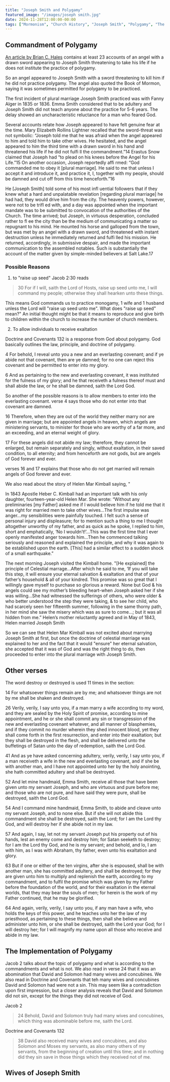 ```yaml
---
title: "Joseph Smith and Polygamy"
featured_image: "/images/joseph smith.jpg"
date: 2024-11-28T12:00:00-00:00
tags: ["Mormonism", "Church History", "Joseph Smith", "Polygamy", "The Church of Jesus Christ of Latter Day Saints"]
---
```


## Commandment of Polygamy

[An article by Brian C. Hales](https://ensignpeakfoundation.org/wp-content/uploads/2013/03/Encouraging-Joseph-Smith-to-Practice-Plural-Marriage-The-Accounts-of-the-Angel-with-a-Drawn-Sword.pdf) contains at least 23 accounts of an angel with a drawn sword appearing to Joseph Smith threatening to take his life if he does not institute the practice of polygamy. 

So an angel appeared to Joseph Smith with a sword threatening to kill him if he did not practice polygamy. The angel also quoted the Book of Mormon, saying it was sometimes permitted for polygamy to be practiced. 

The first incident of plural marriage Joseph Smith practiced was with Fanny Alger in 1835 or 1836. Emma Smith considered that to be adultery and Joseph Smith did not teach anyone about the practice for 5-6 years. The delay showed an uncharacteristic reluctance for a man who feared God.

Several accounts relate how Joseph appeared to have felt genuine fear at the time. Mary Elizabeth Rollins Lightner recalled that the sword-threat was not symbolic: “Joseph told me that he was afraid when the angel appeared to him and told him to take other wives. He hesitated, and the angel appeared to him the third time with a drawn sword in his hand and threatened his life if he did not fulfi ll the commandment.”14 Erastus Snow claimed that Joseph had “to plead on his knees before the Angel for his Life.”15 On another occasion, Joseph reportedly affi rmed: “God commanded me to obey it [plural marriage]. He said to me that unless I accept it and introduce it, and practice it, I, together with my people, should be damned and cut off from this time henceforth.”16

He [Joseph Smith] told some of his most infl uential followers that if they knew what a hard and unpalatable revelation [regarding plural marriage] he had had, they would drive him from the city. The heavenly powers, however, were not to be trifl ed with, and a day was appointed when the important mandate was to be submitted to convocation of the authorities of the Church. The time arrived; but Joseph, in virtuous desperation, concluded rather to fl ee the city than be the medium of communicating a matter so repugnant to his mind. He mounted his horse and galloped from the town, but was met by an angel with a drawn sword, and threatened with instant destruction unless he immediately returned and fulfi lled his mission. He returned, accordingly, in submissive despair, and made the important communication to the assembled notables. Such is substantially the account of the matter given by simple-minded believers at Salt Lake.17

### Possible Reasons

1. to "raise up seed"
Jacob 2:30 reads

> 30 For if I will, saith the Lord of Hosts, raise up seed unto me, I will command my people; otherwise they shall hearken unto these things.

This means God commands us to practice monogamy, 1 wife and 1 husband unless the Lord will "raise up seed unto me". What does "raise up seed" mean?" An initial thought might be that it means to reproduce and give birth to children within the church to increase the number of church members. 

2. To allow individuals to receive exaltation

Doctrine and Covenants 132 is a response from God about polygamy. God basically outlines the law, principle, and doctrine of polygamy. 

4 For behold, I reveal unto you a new and an everlasting covenant; and if ye abide not that covenant, then are ye damned; for no one can reject this covenant and be permitted to enter into my glory.


6 And as pertaining to the new and everlasting covenant, it was instituted for the fulness of my glory; and he that receiveth a fulness thereof must and shall abide the law, or he shall be damned, saith the Lord God.


So another of the possible reasons is to allow members to enter into the everlasting covenant. verse 4 says those who do not enter into that covenant are damned. 

16 Therefore, when they are out of the world they neither marry nor are given in marriage; but are appointed angels in heaven, which angels are ministering servants, to minister for those who are worthy of a far more, and an exceeding, and an eternal weight of glory.


17 For these angels did not abide my law; therefore, they cannot be enlarged, but remain separately and singly, without exaltation, in their saved condition, to all eternity; and from henceforth are not gods, but are angels of God forever and ever.


verses 16 and 17 explains that those who do not get married will remain angels of God forever and ever.

We also read about the story of Helen Mar Kimball saying, "

In 1843 Apostle Heber C. Kimball had an important talk with his only daughter, fourteen-year-old Helen Mar.  She wrote: “Without any preliminaries [my Father] asked me if I would believe him if he told me that it was right for married men to take other wives...The first impulse was anger...my sensibilities were painfully touched. I felt such a sense of personal injury and displeasure; for to mention such a thing to me I thought altogether unworthy of my father, and as quick as he spoke, I replied to him, short and emphatically, ‘No I wouldn’t!’...This was the first time that I ever openly manifested anger towards him...Then he commenced talking seriously and reasoned and explained the principle, and why it was again to be established upon the earth. [This] had a similar effect to a sudden shock of a small earthquake.”

The next morning Joseph visited the Kimball home.  "[He explained] the principle of Celestial marrage...After which he said to me, ‘If you will take this step, it will ensure your eternal salvation & exaltation and that of your father’s household & all of your kindred. This promise was so great that I willingly gave myself to purchase so glorious a reward. None but God & his angels could see my mother’s bleeding heart-when Joseph asked her if she was willing...She had witnessed the sufferings of others, who were older & who better understood the step they were taking, & to see her child, who had scarcely seen her fifteenth summer, following in the same thorny path, in her mind she saw the misery which was as sure to come...; but it was all hidden from me.”  Helen’s mother reluctantly agreed and in May of 1843, Helen married Joseph Smith

So we can see that Helen Mar Kimball was not excited about marrying Joseph Smith at first, but once the doctrine of celestial marriage was explained to her and the fact that it would "ensure" her eternal salvation, she accepted that it was of God and was the right thing to do, then proceeded to enter into the plural marriage with Joseph Smith. 

## Other verses

The word destroy or destroyed is used 11 times in the section:

14 For whatsoever things remain are by me; and whatsoever things are not by me shall be shaken and destroyed.

26 Verily, verily, I say unto you, if a man marry a wife according to my word, and they are sealed by the Holy Spirit of promise, according to mine appointment, and he or she shall commit any sin or transgression of the new and everlasting covenant whatever, and all manner of blasphemies, and if they commit no murder wherein they shed innocent blood, yet they shall come forth in the first resurrection, and enter into their exaltation; but they shall be destroyed in the flesh, and shall be delivered unto the buffetings of Satan unto the day of redemption, saith the Lord God.

41 And as ye have asked concerning adultery, verily, verily, I say unto you, if a man receiveth a wife in the new and everlasting covenant, and if she be with another man, and I have not appointed unto her by the holy anointing, she hath committed adultery and shall be destroyed.

52 And let mine handmaid, Emma Smith, receive all those that have been given unto my servant Joseph, and who are virtuous and pure before me; and those who are not pure, and have said they were pure, shall be destroyed, saith the Lord God.

54 And I command mine handmaid, Emma Smith, to abide and cleave unto my servant Joseph, and to none else. But if she will not abide this commandment she shall be destroyed, saith the Lord; for I am the Lord thy God, and will destroy her if she abide not in my law.

57 And again, I say, let not my servant Joseph put his property out of his hands, lest an enemy come and destroy him; for Satan seeketh to destroy; for I am the Lord thy God, and he is my servant; and behold, and lo, I am with him, as I was with Abraham, thy father, even unto his exaltation and glory.

63 But if one or either of the ten virgins, after she is espoused, shall be with another man, she has committed adultery, and shall be destroyed; for they are given unto him to multiply and replenish the earth, according to my commandment, and to fulfil the promise which was given by my Father before the foundation of the world, and for their exaltation in the eternal worlds, that they may bear the souls of men; for herein is the work of my Father continued, that he may be glorified.

64 And again, verily, verily, I say unto you, if any man have a wife, who holds the keys of this power, and he teaches unto her the law of my priesthood, as pertaining to these things, then shall she believe and administer unto him, or she shall be destroyed, saith the Lord your God; for I will destroy her; for I will magnify my name upon all those who receive and abide in my law.

## The Implementation of Polygamy

Jacob 2 talks about the topic of polygamy and what is according to the commandments and what is not. We also read in verse 24 that it was an abomination that David and Solomon had many wives and concubines. We also read in Doctrine and Covenants that teh many wives and concubines David and Solomon had were not a sin. This may seem like a contradiction upon first impression, but a closer analysis reveals that David and Solomon did not sin, except for the things they did not receive of God. 

Jacob 2
> 24 Behold, David and Solomon truly had many wives and concubines, which thing was abominable before me, saith the Lord.

Doctrine and Covenants 132
> 38 David also received many wives and concubines, and also Solomon and Moses my servants, as also many others of my servants, from the beginning of creation until this time; and in nothing did they sin save in those things which they received not of me.

## Wives of Joseph Smith

